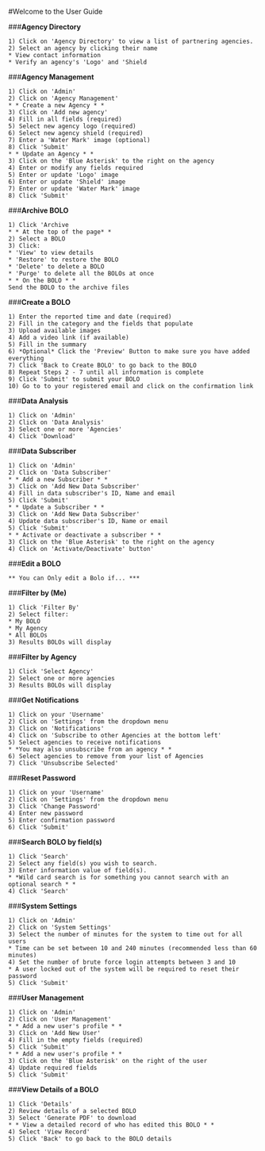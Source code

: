 #Welcome to the User Guide

###<b>Agency Directory</b>

<pre><code>1) Click on 'Agency Directory' to view a list of partnering agencies.
2) Select an agency by clicking their name
* View contact information
* Verify an agency's 'Logo' and 'Shield</pre></code>

###<b>Agency Management</b>

<pre><code>1) Click on 'Admin'
2) Click on 'Agency Management'
* * Create a new Agency * *
3) Click on 'Add new agency'
4) Fill in all fields (required)
5) Select new agency logo (required)
6) Select new agency shield (required)
7) Enter a 'Water Mark' image (optional)
8) Click 'Submit'
* * Update an Agency * *
3) Click on the 'Blue Asterisk' to the right on the agency
4) Enter or modify any fields required
5) Enter or update 'Logo' image
6) Enter or update 'Shield' image
7) Enter or update 'Water Mark' image
8) Click 'Submit'</pre></code>

###<b>Archive BOLO</b>

<pre><code>1) Click 'Archive
* * At the top of the page* *
2) Select a BOLO
3) Click:
* 'View' to view details
* 'Restore' to restore the BOLO
* 'Delete' to delete a BOLO
* 'Purge' to delete all the BOLOs at once
* * On the BOLO * *
Send the BOLO to the archive files</pre></code>

###<b>Create a BOLO</b>

<pre><code>1) Enter the reported time and date (required)
2) Fill in the category and the fields that populate
3) Upload available images
4) Add a video link (if available)
5) Fill in the summary
6) *Optional* Click the 'Preview' Button to make sure you have added everything
7) Click 'Back to Create BOLO' to go back to the BOLO
8) Repeat Steps 2 - 7 until all information is complete
9) Click 'Submit' to submit your BOLO
10) Go to to your registered email and click on the confirmation link</pre></code>

###<b>Data Analysis</b>

<pre><code>1) Click on 'Admin'
2) Click on 'Data Analysis'
3) Select one or more 'Agencies'
4) Click 'Download'</pre></code>

###<b>Data Subscriber</b>

<pre><code>1) Click on 'Admin'
2) Click on 'Data Subscriber'
* * Add a new Subscriber * *
3) Click on 'Add New Data Subscriber'
4) Fill in data subscriber's ID, Name and email
5) Click 'Submit'
* * Update a Subscriber * *
3) Click on 'Add New Data Subscriber'
4) Update data subscriber's ID, Name or email
5) Click 'Submit'
* * Activate or deactivate a subscriber * *
3) Click on the 'Blue Asterisk' to the right on the agency
4) Click on 'Activate/Deactivate' button'</pre></code>

###<b>Edit a BOLO</b>

<pre><code>** You can Only edit a Bolo if... ***</pre></code>

###<b>Filter by (Me)</b>

<pre><code>1) Click 'Filter By'
2) Select filter:
* My BOLO
* My Agency
* All BOLOs
3) Results BOLOs will display</pre></code>

###<b>Filter by Agency</b>

<pre><code>1) Click 'Select Agency'
2) Select one or more agencies
3) Results BOLOs will display</pre></code>

###<b>Get Notifications</b>

<pre><code>1) Click on your 'Username'
2) Click on 'Settings' from the dropdown menu
3) Click on 'Notifications'
4) Click on 'Subscribe to other Agencies at the bottom left'
5) Select agencies to receive notifications
* *You may also unsubscribe from an agency * *
6) Select agencies to remove from your list of Agencies
7) Click 'Unsubscribe Selected'</pre></code>

###<b>Reset Password</b>

<pre><code>1) Click on your 'Username'
2) Click on 'Settings' from the dropdown menu
3) Click 'Change Password'
4) Enter new password
5) Enter confirmation password
6) Click 'Submit'</pre></code>

###<b>Search BOLO by field(s)</b>

<pre><code>1) Click 'Search'
2) Select any field(s) you wish to search.
3) Enter information value of field(s).
* *Wild card search is for something you cannot search with an optional search * *
4) Click 'Search'</pre></code>

###<b>System Settings</b>

<pre><code>1) Click on 'Admin'
2) Click on 'System Settings'
3) Select the number of minutes for the system to time out for all users
* Time can be set between 10 and 240 minutes (recommended less than 60 minutes)
4) Set the number of brute force login attempts between 3 and 10
* A user locked out of the system will be required to reset their password
5) Click 'Submit'</pre></code>

###<b>User Management</b>

<pre><code>1) Click on 'Admin'
2) Click on 'User Management'
* * Add a new user's profile * *
3) Click on 'Add New User'
4) Fill in the empty fields (required)
5) Click 'Submit'
* * Add a new user's profile * *
3) Click on the 'Blue Asterisk' on the right of the user
4) Update required fields
5) Click 'Submit'</pre></code>

###<b>View Details of a BOLO</b>

<pre><code>1) Click 'Details'
2) Review details of a selected BOLO
3) Select 'Generate PDF' to download
* * View a detailed record of who has edited this BOLO * *
4) Select 'View Record'
5) Click 'Back' to go back to the BOLO details</pre></code>